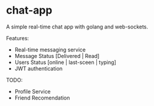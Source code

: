 # chat-app
A simple real-time chat app with golang and web-sockets.

Features:
  * Real-time messaging service
  * Message Status [Delivered | Read]
  * Users Status [online | last-sceen | typing]
  * JWT authentication

TODO: 
  * Profile Service
  * Friend Recomendation

